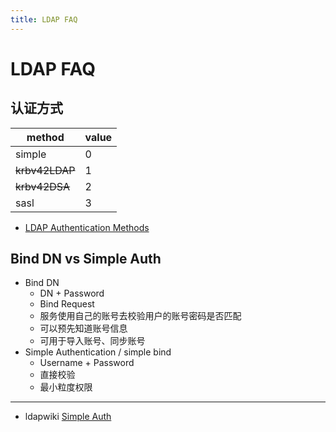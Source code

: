 ```yaml
---
title: LDAP FAQ
---
```


# LDAP FAQ

## 认证方式

| method         | value |
| -------------- | ----- |
| simple         | 0     |
| ~~krbv42LDAP~~ | 1     |
| ~~krbv42DSA~~  | 2     |
| sasl           | 3     |

- [LDAP Authentication Methods](https://ldapwiki.com/wiki/LDAP%20Authentication%20Methods)

## Bind DN vs Simple Auth

- Bind DN
  - DN + Password
  - Bind Request
  - 服务使用自己的账号去校验用户的账号密码是否匹配
  - 可以预先知道账号信息
  - 可用于导入账号、同步账号
- Simple Authentication / simple bind
  - Username + Password
  - 直接校验
  - 最小粒度权限

---

- ldapwiki [Simple Auth](https://ldapwiki.com/wiki/Simple%20Authentication)
